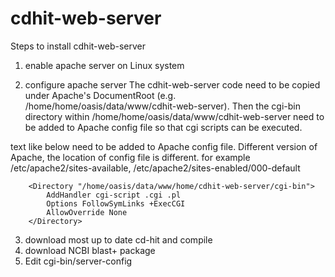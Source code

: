 # cdhit-web-server


Steps to install cdhit-web-server

1) enable apache server on Linux system

2) configure apache server
The cdhit-web-server code need to be copied under Apache's DocumentRoot 
(e.g. /home/home/oasis/data/www/cdhit-web-server). Then the cgi-bin directory
within /home/home/oasis/data/www/cdhit-web-server need to be added to Apache 
config file so that cgi scripts can be executed.

text like below need to be added to Apache config file. Different version of
Apache, the location of config file is different. for example 
/etc/apache2/sites-available, 
/etc/apache2/sites-enabled/000-default

        <Directory "/home/oasis/data/www/home/cdhit-web-server/cgi-bin">
            AddHandler cgi-script .cgi .pl
            Options FollowSymLinks +ExecCGI
            AllowOverride None
        </Directory>

3) download most up to date cd-hit and compile
4) download NCBI blast+ package
5) Edit cgi-bin/server-config
